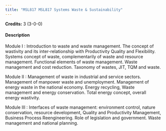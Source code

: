 ```yaml
---
title: "MSL817 MSL817 Systems Waste & Sustainability"
---
```

**Credits:** 3 (3-0-0)

#### Description
Module I : Introduction to waste and waste management. The concept of wastivity and its inter-relationship with Productivity Quality and Flexibility. Systems concept of waste, complementarily of waste and resource management. Functional elements of waste management. Waste management and cost reduction. Taxonomy of wastes, JIT, TQM and waste.

Module II : Management of waste in industrial and service sectors. Management of manpower waste and unemployment. Management of energy waste in the national economy. Energy recycling, Waste management and energy conservation. Total energy concept, overall energy wastivity.

Module III : Interfaces of waste management: environment control, nature conservation, resource development, Quality and Productivity Management, Business Process Reengineering. Role of legislation and government. Waste management and national planning.